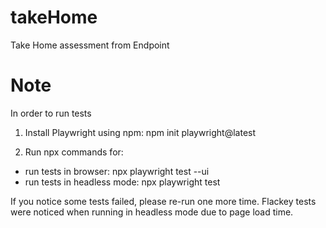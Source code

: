 # takeHome
Take Home assessment from Endpoint

# Note 
In order to run tests 

1. Install Playwright using npm:
   npm init playwright@latest

2. Run npx commands for:
- run tests in browser: npx playwright test --ui
- run tests in headless mode: npx playwright test

If you notice some tests failed, please re-run one more time. Flackey tests were noticed when running in headless mode due to page load time. 
